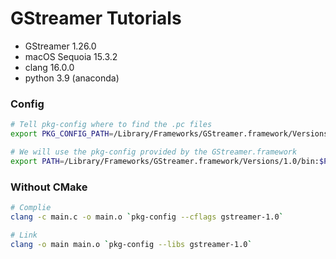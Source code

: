 # GStreamer Tutorials

- GStreamer 1.26.0
- macOS Sequoia 15.3.2
- clang 16.0.0
- python 3.9 (anaconda)

### Config

```sh
# Tell pkg-config where to find the .pc files
export PKG_CONFIG_PATH=/Library/Frameworks/GStreamer.framework/Versions/1.0/lib/pkgconfig

# We will use the pkg-config provided by the GStreamer.framework
export PATH=/Library/Frameworks/GStreamer.framework/Versions/1.0/bin:$PATH
```

### Without CMake

```sh
# Complie
clang -c main.c -o main.o `pkg-config --cflags gstreamer-1.0`

# Link
clang -o main main.o `pkg-config --libs gstreamer-1.0`
```
